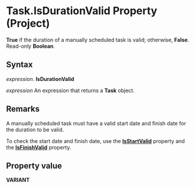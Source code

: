 
# Task.IsDurationValid Property (Project)

 **True** if the duration of a manually scheduled task is valid; otherwise, **False**. Read-only **Boolean**.


## Syntax

 _expression_. **IsDurationValid**

 _expression_ An expression that returns a **Task** object.


## Remarks

A manually scheduled task must have a valid start date and finish date for the duration to be valid.

To check the start date and finish date, use the  **[IsStartValid](6e5c90ab-7d7c-1f08-370c-8091d1a55aa6.md)** property and the **[IsFinishValid](13981c95-28fc-7b2f-d8b2-5b235bbe684e.md)** property.


## Property value

 **VARIANT**

